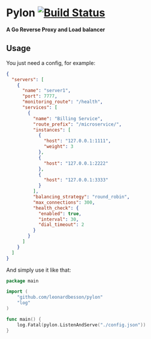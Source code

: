 # Pylon [![Build Status](https://travis-ci.org/LeonardBesson/pylon.svg?branch=master)](https://travis-ci.org/LeonardBesson/pylon)
**A Go Reverse Proxy and Load balancer**

## Usage
You just need a config, for example:
```json
{
  "servers": [
    {
      "name": "server1",
      "port": 7777,
      "monitoring_route": "/health",
      "services": [
        {
          "name": "Billing Service",
          "route_prefix": "/microservice/",
          "instances": [
            {
              "host": "127.0.0.1:1111",
              "weight": 3
            },
            {
              "host": "127.0.0.1:2222"
            },
            {
              "host": "127.0.0.1:3333"
            }
          ],
          "balancing_strategy": "round_robin",
          "max_connections": 300,
          "health_check": {
            "enabled": true,
            "interval": 30,
            "dial_timeout": 2
          }
        }
      ]
    }
  ]
}
```

And simply use it like that:
```go
package main

import (
	"github.com/leonardbesson/pylon"
	"log"
)

func main() {
	log.Fatal(pylon.ListenAndServe("./config.json"))
}
```
